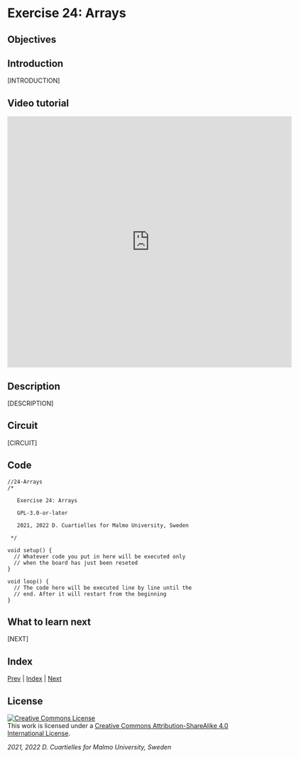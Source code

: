 # Exercise 24: Arrays

## Objectives



## Introduction

[INTRODUCTION]





## Video tutorial

<iframe src="https://player.vimeo.com/video/527945252?h=fdbe9863a2" width="640" height="564" frameborder="0" allow="autoplay; fullscreen" allowfullscreen></iframe>

## Description

[DESCRIPTION]

## Circuit

[CIRCUIT]

## Code

```c_cpp
//24-Arrays
/*

   Exercise 24: Arrays

   GPL-3.0-or-later

   2021, 2022 D. Cuartielles for Malmo University, Sweden

 */

void setup() {
  // Whatever code you put in here will be executed only 
  // when the board has just been reseted
}

void loop() {
  // The code here will be executed line by line until the 
  // end. After it will restart from the beginning
}
```

## What to learn next

[NEXT]

## Index

[Prev](../23-Variables/23-Variables.md) |  [Index](../course_index.md) |  [Next](../25-Addressable_LEDs_LEDring/25-Addressable_LEDs_LEDring.md)

## License

<a rel="license" href="http://creativecommons.org/licenses/by-sa/4.0/"><img alt="Creative Commons License" style="border-width:0" src="https://i.creativecommons.org/l/by-sa/4.0/80x15.png" /></a><br />This work is licensed under a <a rel="license" href="http://creativecommons.org/licenses/by-sa/4.0/">Creative Commons Attribution-ShareAlike 4.0 International License</a>.

*2021, 2022 D. Cuartielles for Malmo University, Sweden*
